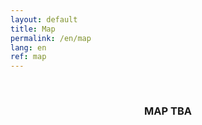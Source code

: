 ```yaml
---
layout: default
title: Map
permalink: /en/map
lang: en
ref: map
---
```


<br>

  <center>
    <h3> MAP TBA </h3>
  </center>

<br>
